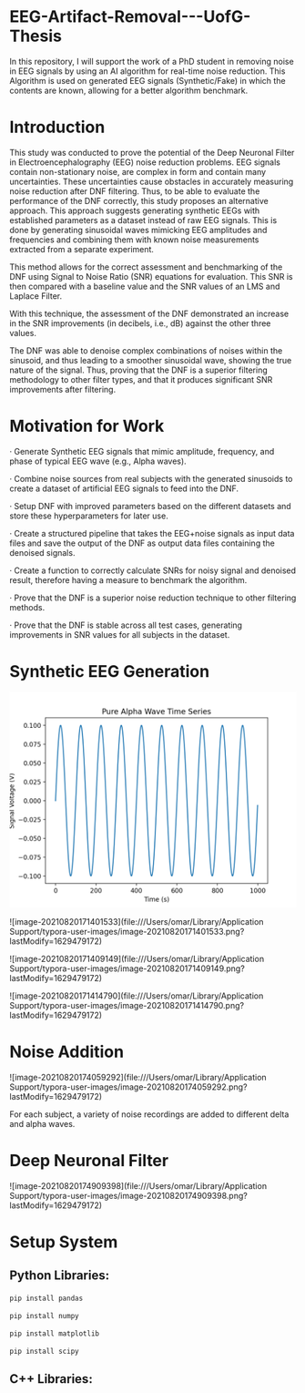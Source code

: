 # EEG-Artifact-Removal---UofG-Thesis
In this repository, I will support the work of a PhD student in removing noise in EEG signals by using an AI algorithm for real-time noise reduction. This Algorithm is used on generated EEG signals (Synthetic/Fake) in which the contents are known, allowing for a better algorithm benchmark.

# Introduction

This study was conducted to prove the potential of the Deep Neuronal Filter in Electroencephalography (EEG) noise reduction problems. EEG signals contain non-stationary noise, are complex in form and contain many uncertainties. These uncertainties cause obstacles in accurately measuring noise reduction after DNF filtering. Thus, to be able to evaluate the performance of the DNF correctly, this study proposes an alternative approach. This approach suggests generating synthetic EEGs with established parameters as a dataset instead of raw EEG signals. This is done by generating sinusoidal waves mimicking EEG amplitudes and frequencies and combining them with known noise measurements extracted from a separate experiment.

 

This method allows for the correct assessment and benchmarking of the DNF using Signal to Noise Ratio (SNR) equations for evaluation. This SNR is then compared with a baseline value and the SNR values of an LMS and Laplace Filter.

With this technique, the assessment of the DNF demonstrated an increase in the SNR improvements (in decibels, i.e., dB) against the other three values.

The DNF was able to denoise complex combinations of noises within the sinusoid, and thus leading to a smoother sinusoidal wave, showing the true nature of the signal. Thus, proving that the DNF is a superior filtering methodology to other filter types, and that it produces significant SNR improvements after filtering.

 

# Motivation for Work

·   Generate Synthetic EEG signals that mimic amplitude, frequency, and phase of typical EEG wave (e.g., Alpha waves).

·   Combine noise sources from real subjects with the generated sinusoids to create a dataset of artificial EEG signals to feed into the DNF.

·   Setup DNF with improved parameters based on the different datasets and store these hyperparameters for later use.

·   Create a structured pipeline that takes the EEG+noise signals as input data files and save the output of the DNF as output data files containing the denoised signals.

·   Create a function to correctly calculate SNRs for noisy signal and denoised result, therefore having a measure to benchmark the algorithm.

·   Prove that the DNF is a superior noise reduction technique to other filtering methods.

·   Prove that the DNF is stable across all test cases, generating improvements in SNR values for all subjects in the dataset.



# Synthetic EEG Generation

![image-20210820171355524](Plots/alpha_t.png)

![image-20210820171401533](file:///Users/omar/Library/Application Support/typora-user-images/image-20210820171401533.png?lastModify=1629479172)

![image-20210820171409149](file:///Users/omar/Library/Application Support/typora-user-images/image-20210820171409149.png?lastModify=1629479172)

![image-20210820171414790](file:///Users/omar/Library/Application Support/typora-user-images/image-20210820171414790.png?lastModify=1629479172)

# Noise Addition

![image-20210820174059292](file:///Users/omar/Library/Application Support/typora-user-images/image-20210820174059292.png?lastModify=1629479172)

For each subject, a variety of noise recordings are added to different delta and alpha waves.

# Deep Neuronal Filter

![image-20210820174909398](file:///Users/omar/Library/Application Support/typora-user-images/image-20210820174909398.png?lastModify=1629479172)

# Setup System

## Python Libraries:

`pip install pandas`

`pip install numpy`

`pip install matplotlib`

`pip install scipy`

## C++ Libraries:

